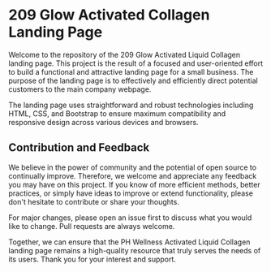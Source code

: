 # 209 Glow Activated Collagen Landing Page

Welcome to the repository of the 209 Glow Activated Liquid Collagen landing page. This project is the result of a focused and user-oriented effort to build a functional and attractive landing page for a small business. The purpose of the landing page is to effectively and efficiently direct potential customers to the main company webpage.

The landing page uses straightforward and robust technologies including HTML, CSS, and Bootstrap to ensure maximum compatibility and responsive design across various devices and browsers.

## Contribution and Feedback

We believe in the power of community and the potential of open source to continually improve. Therefore, we welcome and appreciate any feedback you may have on this project. If you know of more efficient methods, better practices, or simply have ideas to improve or extend functionality, please don't hesitate to contribute or share your thoughts.

For major changes, please open an issue first to discuss what you would like to change. Pull requests are always welcome.

Together, we can ensure that the PH Wellness Activated Liquid Collagen landing page remains a high-quality resource that truly serves the needs of its users. Thank you for your interest and support.
